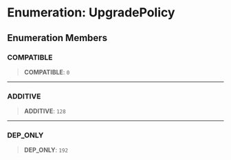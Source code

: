 # Enumeration: UpgradePolicy

## Enumeration Members

### COMPATIBLE

> **COMPATIBLE**: `0`

---

### ADDITIVE

> **ADDITIVE**: `128`

---

### DEP\_ONLY

> **DEP\_ONLY**: `192`
